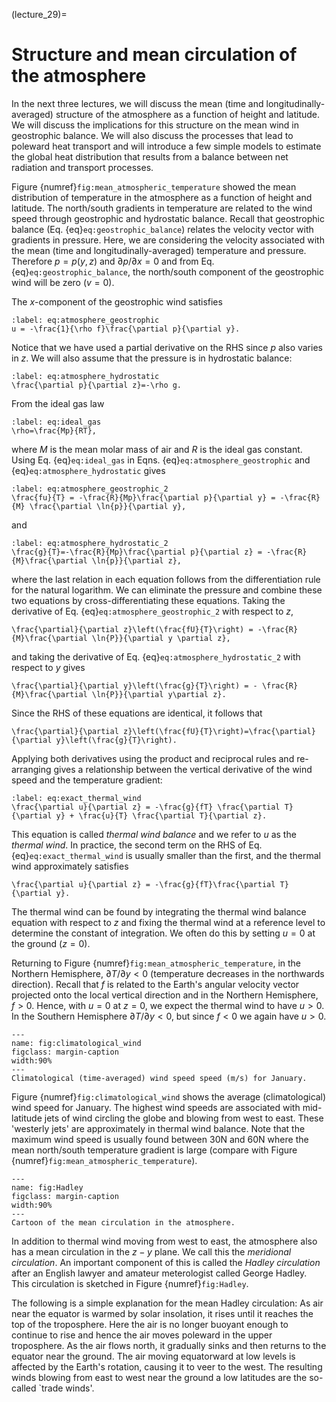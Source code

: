 (lecture_29)=
# Structure and mean circulation of the atmosphere

In the next three lectures, we will discuss the mean (time and longitudinally-averaged) structure of the atmosphere as a function of height and latitude. We will discuss the implications for this structure on the mean wind in geostrophic balance. We will also discuss the processes that lead to poleward heat transport and will introduce a few simple models to estimate the global heat distribution that results from a balance between net radiation and transport processes.

Figure {numref}`fig:mean_atmospheric_temperature` showed the mean distribution of temperature in the atmosphere as a function of height and latitude. The north/south gradients in temperature are related to the wind speed through geostrophic and hydrostatic balance. Recall that geostrophic balance (Eq. {eq}`eq:geostrophic_balance`) relates the velocity vector with gradients in pressure. Here, we are considering the velocity associated with the mean (time and longitudinally-averaged) temperature and pressure. Therefore $p=p(y,z)$ and $\partial p/\partial x=0$ and from Eq. {eq}`eq:geostrophic_balance`, the north/south component of the geostrophic wind will be zero $(v=0)$.

The $x$-component of the geostrophic wind satisfies

```{math}
:label: eq:atmosphere_geostrophic
u = -\frac{1}{\rho f}\frac{\partial p}{\partial y}.
```

Notice that we have used a partial derivative on the RHS since $p$ also varies in $z$. We will also assume that the pressure is in hydrostatic balance:

```{math}
:label: eq:atmosphere_hydrostatic
\frac{\partial p}{\partial z}=-\rho g.
```

From the ideal gas law

```{math}
:label: eq:ideal_gas
\rho=\frac{Mp}{RT},
```

where $M$ is the mean molar mass of air and $R$ is the ideal gas constant. Using Eq. {eq}`eq:ideal_gas` in Eqns. {eq}`eq:atmosphere_geostrophic` and {eq}`eq:atmosphere_hydrostatic` gives

```{math}
:label: eq:atmosphere_geostrophic_2
\frac{fu}{T} = -\frac{R}{Mp}\frac{\partial p}{\partial y} = -\frac{R}{M} \frac{\partial \ln{p}}{\partial y},
```

and

```{math}
:label: eq:atmosphere_hydrostatic_2
\frac{g}{T}=-\frac{R}{Mp}\frac{\partial p}{\partial z} = -\frac{R}{M}\frac{\partial \ln{p}}{\partial z},
```

where the last relation in each equation follows from the differentiation rule for the natural logarithm. We can eliminate the pressure and combine these two equations by cross-differentiating these equations. Taking the derivative of Eq. {eq}`eq:atmosphere_geostrophic_2` with respect to $z$,

```{math}
\frac{\partial}{\partial z}\left(\frac{fU}{T}\right) = -\frac{R}{M}\frac{\partial \ln{P}}{\partial y \partial z},
```

and taking the derivative of Eq. {eq}`eq:atmosphere_hydrostatic_2` with respect to $y$ gives

```{math}
\frac{\partial}{\partial y}\left(\frac{g}{T}\right) = - \frac{R}{M}\frac{\partial \ln{P}}{\partial y\partial z}.
```

Since the RHS of these equations are identical, it follows that 

```{math}
\frac{\partial}{\partial z}\left(\frac{fU}{T}\right)=\frac{\partial}{\partial y}\left(\frac{g}{T}\right).
```

Applying both derivatives using the product and reciprocal rules and re-arranging gives a relationship between the vertical derivative of the wind speed and the temperature gradient:

```{math}
:label: eq:exact_thermal_wind
\frac{\partial u}{\partial z} = -\frac{g}{fT} \frac{\partial T}{\partial y} + \frac{u}{T} \frac{\partial T}{\partial z}.
```

This equation is called _thermal wind balance_ and we refer to $u$ as the _thermal wind_.
In practice, the second term on the RHS of Eq. {eq}`eq:exact_thermal_wind` is usually smaller than the first, and the thermal wind approximately satisfies

```{math}
\frac{\partial u}{\partial z} = -\frac{g}{fT}\frac{\partial T}{\partial y}.
```

The thermal wind can be found by integrating the thermal wind balance equation with respect to $z$ and fixing the thermal wind at a reference level to determine the constant of integration. We often do this by setting $u=0$ at the ground ($z=0$).

Returning to Figure {numref}`fig:mean_atmospheric_temperature`, in the Northern Hemisphere, $\partial T/\partial y<0$ (temperature decreases in the northwards direction). Recall that $f$ is related to the Earth's angular velocity vector projected onto the local vertical direction and in the Northern Hemisphere, $f>0$. Hence, with $u=0$ at $z=0$, we expect the thermal wind to have $u>0$. In the Southern Hemisphere $\partial T/\partial y < 0$, but since $f<0$ we again have $u>0$.

```{figure} ../figures/climatological_wind.png
---
name: fig:climatological_wind
figclass: margin-caption
width:90%
---
Climatological (time-averaged) wind speed speed (m/s) for January.
```

Figure {numref}`fig:climatological_wind` shows the average (climatological) wind speed for January. The highest wind speeds are associated with mid-latitude jets of wind circling the globe and blowing from west to east. These 'westerly jets' are approximately in thermal wind balance. Note that the maximum wind speed is usually found between 30N and 60N where the mean north/south temperature gradient is large (compare with Figure {numref}`fig:mean_atmospheric_temperature`).

```{figure} ../figures/Hadley.png
---
name: fig:Hadley
figclass: margin-caption
width:90%
---
Cartoon of the mean circulation in the atmosphere.
```

In addition to thermal wind moving from west to east, the atmosphere also has a mean circulation in the $z-y$ plane. We call this the _meridional circulation_. An important component of this is called the _Hadley circulation_ after an English lawyer and amateur meterologist called George Hadley. This circulation is sketched in Figure {numref}`fig:Hadley`.

The following is a simple explanation for the mean Hadley circulation: As air near the equator is warmed by solar insolation, it rises until it reaches the top of the troposphere. Here the air is no longer buoyant enough to continue to rise and hence the air moves poleward in the upper troposphere. As the air flows north, it gradually sinks and then returns to the equator near the ground. The  air moving equatorward at low levels is affected by the Earth's rotation, causing it to veer to the west. The resulting winds blowing from east to west near the ground a low latitudes are the so-called `trade winds'.
